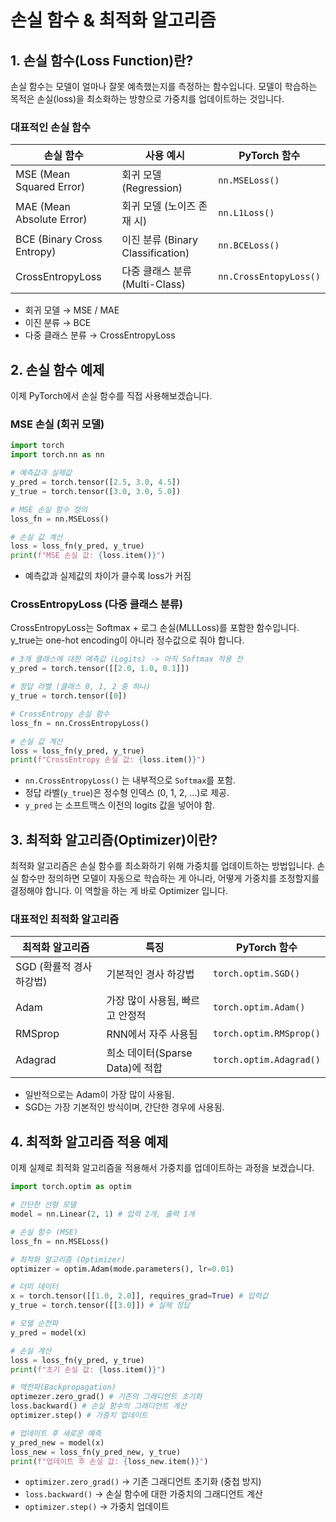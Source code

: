 # 손실 함수 & 최적화 알고리즘

## 1. 손실 함수(Loss Function)란?

손실 함수는 모델이 얼마나 잘못 예측했는지를 측정하는 함수입니다. 모델이 학습하는 목적은 손실(loss)을 최소화하는 방향으로 가중치를 업데이트하는 것입니다.

### 대표적인 손실 함수

| 손실 함수 | 사용 예시 | PyTorch 함수 |
| --- | --- | --- |
| MSE (Mean Squared Error) | 회귀 모델 (Regression) | `nn.MSELoss()` |
| MAE (Mean Absolute Error) | 회귀 모델 (노이즈 존재 시) | `nn.L1Loss()` |
| BCE (Binary Cross Entropy) | 이진 분류 (Binary Classification) | `nn.BCELoss()` |
| CrossEntropyLoss | 다중 클래스 분류 (Multi-Class) | `nn.CrossEntopyLoss()` |
- 회귀 모델 → MSE / MAE
- 이진 분류 → BCE
- 다중 클래스 분류 → CrossEntropyLoss

## 2. 손실 함수 예제

이제 PyTorch에서 손실 함수를 직접 사용해보겠습니다.

### MSE 손실 (회귀 모델)

```python
import torch
import torch.nn as nn

# 예측값과 실제값
y_pred = torch.tensor([2.5, 3.0, 4.5])
y_true = torch.tensor([3.0, 3.0, 5.0])

# MSE 손실 함수 정의
loss_fn = nn.MSELoss()

# 손실 값 계산
loss = loss_fn(y_pred, y_true)
print(f"MSE 손실 값: {loss.item()}")
```

- 예측값과 실제값의 차이가 클수록 loss가 커짐

### CrossEntropyLoss (다중 클래스 분류)

CrossEntropyLoss는 Softmax + 로그 손실(MLLLoss)를 포함한 함수입니다. y_true는 one-hot encoding이 아니라 정수값으로 줘야 합니다.

```python
# 3개 클래스에 대한 예측값 (Logits) -> 아직 Softmax 적용 전
y_pred = torch.tensor([[2.0, 1.0, 0.1]])

# 정답 라벨 (클래스 0, 1, 2 중 하나)
y_true = torch.tensor([0])

# CrossEntropy 손실 함수
loss_fn = nn.CrossEntropyLoss()

# 손실 값 계산
loss = loss_fn(y_pred, y_true)
print(f"CrossEntropy 손실 값: {loss.item()}")
```

- `nn.CrossEntropyLoss()` 는 내부적으로 `Softmax`를 포함.
- 정답 라벨(`y_true`)은 정수형 인덱스 (0, 1, 2, …)로 제공.
- `y_pred` 는 소프트맥스 이전의 logits 값을 넣어야 함.

## 3. 최적화 알고리즘(Optimizer)이란?

최적화 알고리즘은 손실 함수를 최소화하기 위해 가중치를 업데이트하는 방법입니다. 손실 함수만 정의하면 모델이 자동으로 학습하는 게 아니라, 어떻게 가중치를 조정할지를 결정해야 합니다. 이 역할을 하는 게 바로 Optimizer 입니다.

### 대표적인 최적화 알고리즘

| 최적화 알고리즘 | 특징 | PyTorch 함수 |
| --- | --- | --- |
| SGD (확률적 경사 하강법) | 기본적인 경사 하강법 | `torch.optim.SGD()` |
| Adam | 가장 많이 사용됨, 빠르고 안정적 | `torch.optim.Adam()` |
| RMSprop | RNN에서 자주 사용됨 | `torch.optim.RMSprop()` |
| Adagrad | 희소 데이터(Sparse Data)에 적합 | `torch.optim.Adagrad()` |
- 일반적으로는 Adam이 가장 많이 사용됨.
- SGD는 가장 기본적인 방식이며, 간단한 경우에 사용됨.

## 4. 최적화 알고리즘 적용 예제

이제 실제로 최적화 알고리즘을 적용해서 가중치를 업데이트하는 과정을 보겠습니다.

```python
import torch.optim as optim

# 간단한 선형 모델
model = nn.Linear(2, 1) # 입력 2개, 출력 1개

# 손실 함수 (MSE)
loss_fn = nn.MSELoss()

# 최적화 알고리즘 (Optimizer)
optimizer = optim.Adam(mode.parameters(), lr=0.01)

# 더미 데이터
x = torch.tensor([[1.0, 2.0]], requires_grad=True) # 입력값
y_true = torch.tensor([[3.0]]) # 실제 정답

# 모델 순전파
y_pred = model(x)

# 손실 계산
loss = loss_fn(y_pred, y_true)
print(f"초기 손실 값: {loss.item()}")

# 역전파(Backpropagation)
optimezer.zero_grad() # 기존의 그래디언트 초기화
loss.backward() # 손실 함수의 그래디언트 계산
optimizer.step() # 가중치 업데이트

# 업데이트 후 새로운 예측
y_pred_new = model(x)
loss_new = loss_fn(y_pred_new, y_true)
print(f"업데이트 후 손실 값: {loss_new.item()}")
```

- `optimizer.zero_grad()` → 기존 그래디언트 초기화 (중첩 방지)
- `loss.backward()` → 손실 함수에 대한 가중치의 그래디언트 계산
- `optimizer.step()` → 가중치 업데이트